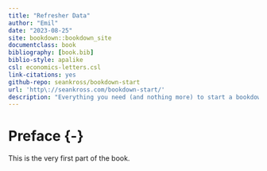 ```yaml
--- 
title: "Refresher Data"
author: "Emil"
date: "2023-08-25"
site: bookdown::bookdown_site
documentclass: book
bibliography: [book.bib]
biblio-style: apalike
csl: economics-letters.csl
link-citations: yes
github-repo: seankross/bookdown-start
url: 'http\://seankross.com/bookdown-start/'
description: "Everything you need (and nothing more) to start a bookdown book."
---
```


# Preface {-}

This is the very first part of the book.
